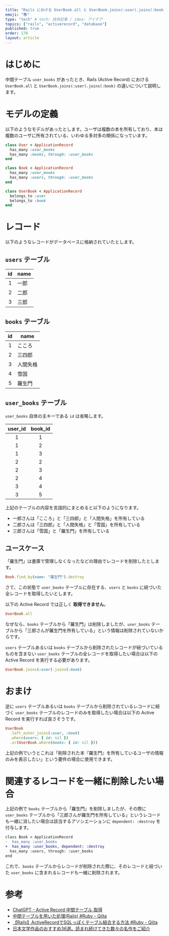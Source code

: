 ```yaml
---
title: "Rails における UserBook.all と UserBook.joins(:user).joins(:book) の違い"
emoji: "📚"
type: "tech" # tech: 技術記事 / idea: アイデア
topics: ["rails", "activerecord", "database"]
published: true
order: 170
layout: article
---
```


# はじめに
中間テーブル `user_books` があったとき、Rails (Active Record) における `UserBook.all` と `UserBook.joins(:user).joins(:book)` の違いについて説明します。



# モデルの定義
以下のようなモデルがあったとします。ユーザは複数の本を所有しており、本は複数のユーザに所有されている、いわゆる多対多の関係になっています。

```ruby
class User < ApplicationRecord
  has_many :user_books
  has_many :books, through: :user_books
end
```

```ruby
class Book < ApplicationRecord
  has_many :user_books
  has_many :users, through: :user_books
end
```

```ruby
class UserBook < ApplicationRecord
  belongs_to :user
  belongs_to :book
end
```



# レコード
以下のようなレコードがデータベースに格納されていたとします。

## `users` テーブル
| id | name |
| :---: | --- |
| 1 | 一郎 |
| 2 | 二郎 |
| 3 | 三郎 |

## `books` テーブル
| id | name |
| :---: | --- |
| 1 | こころ |
| 2 | 三四郎 |
| 3 | 人間失格 |
| 4 | 雪国 |
| 5 | 羅生門 |

## `user_books` テーブル
`user_books` 自体の主キーである `id` は省略します。

| user_id | book_id |
| :---: | :---: |
| 1 | 1 |
| 1 | 2 |
| 1 | 3 |
| 2 | 2 |
| 2 | 3 |
| 2 | 4 |
| 3 | 4 |
| 3 | 5 |

上記のテーブルの内容を言語的にまとめると以下のようになります。

* 一郎さんは「こころ」と「三四郎」と「人間失格」を所有している
* 二郎さんは「三四郎」と「人間失格」と「雪国」を所有している
* 三郎さんは「雪国」と「羅生門」を所有している



## ユースケース
「羅生門」は書庫で管理しなくなったなどの理由でレコードを削除したとします。

```ruby
Book.find_by(name: "羅生門").destroy
```

さて、この状態で `user_books` テーブルに存在する、`users` と `books` に紐づいた全レコードを取得したいとします。

以下の Active Record では正しく **取得できません**。

```ruby
UserBook.all
```

なぜなら、`books` テーブルから「羅生門」は削除しましたが、`user_books` テーブルから「三郎さんが羅生門を所有している」という情報は削除されていないからです。

`users` テーブルあるいは `books` テーブルから削除されたレコードが紐づいているものを含まない `user_books` テーブルの全レコードを取得したい場合は以下の Active Record を実行する必要があります。

```ruby
UserBook.joins(:user).joins(:book)
```



# おまけ
逆に `users` テーブルあるいは `books` テーブルから削除されているレコードに紐づく `user_books` テーブルのレコードのみを取得したい場合は以下の Active Record を実行すれば良さそうです。

```ruby
UserBook
  .left_outer_joins(:user, :book)
  .where(users: { id: nil })
  .or(UserBook.where(books: { id: nil }))
```

上記の例でいうとこれは「削除された本『羅生門』を所有しているユーザの情報のみを表示したい」という要件の場合に使用できます。



# 関連するレコードを一緒に削除したい場合
上記の例で `books` テーブルから「羅生門」を削除しましたが、その際に `user_books` テーブルから「三郎さんが羅生門を所有している」というレコードも一緒に消したい場合は該当するアソシエーションに `dependent: :destroy` を付与します。

```diff
class Book < ApplicationRecord
-  has_many :user_books
+  has_many :user_books, dependent: :destroy
  has_many :users, through: :user_books
end
```

これで、`books` テーブルからレコードが削除された際に、そのレコードと紐づいた `user_books` に含まれるレコードも一緒に削除されます。



# 参考
* [ChatGPT - Active Record 中間テーブル 取得](https://chatgpt.com/share/6715f5be-cd9c-8004-b66b-b1cd3a58c001)
* [中間テーブルを用いた処理(Rails) #Ruby - Qiita](https://qiita.com/ysda/items/87c056aed33280995332)
* [【Rails】ActiveRecordでSQLっぽくテーブル結合する方法 #Ruby - Qiita](https://qiita.com/teddy_bear_eng/items/0f7c7723f5d121a493f9)
* [日本文学作品のおすすめ36選。読まれ続けてきた数々の名作をご紹介](https://sakidori.co/article/1324884)
